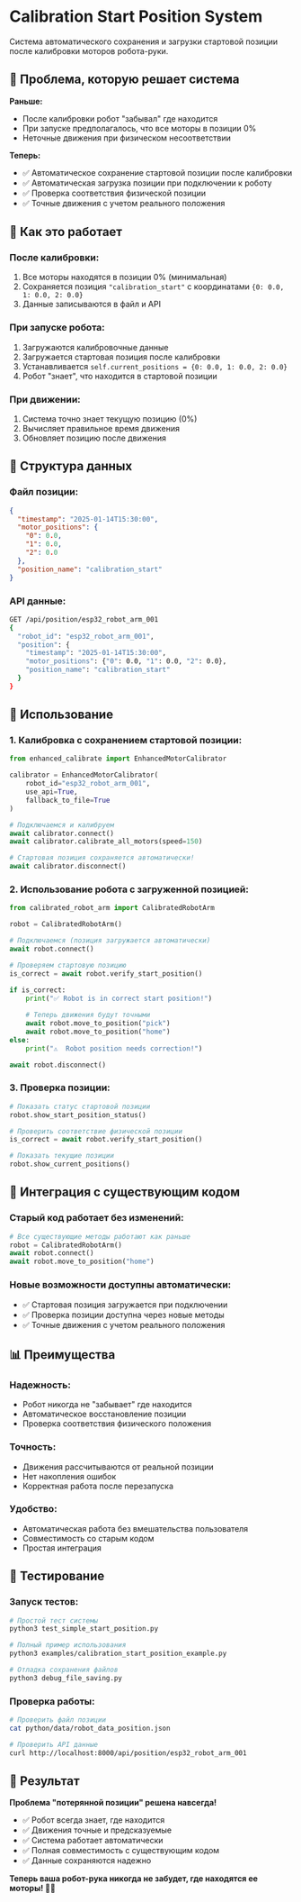 # Calibration Start Position System

Система автоматического сохранения и загрузки стартовой позиции после калибровки моторов робота-руки.

## 🎯 Проблема, которую решает система

**Раньше:**
- После калибровки робот "забывал" где находится
- При запуске предполагалось, что все моторы в позиции 0%
- Неточные движения при физическом несоответствии

**Теперь:**
- ✅ Автоматическое сохранение стартовой позиции после калибровки
- ✅ Автоматическая загрузка позиции при подключении к роботу
- ✅ Проверка соответствия физической позиции
- ✅ Точные движения с учетом реального положения

## 🔧 Как это работает

### **После калибровки:**
1. Все моторы находятся в позиции 0% (минимальная)
2. Сохраняется позиция `"calibration_start"` с координатами `{0: 0.0, 1: 0.0, 2: 0.0}`
3. Данные записываются в файл и API

### **При запуске робота:**
1. Загружаются калибровочные данные
2. Загружается стартовая позиция после калибровки
3. Устанавливается `self.current_positions = {0: 0.0, 1: 0.0, 2: 0.0}`
4. Робот "знает", что находится в стартовой позиции

### **При движении:**
1. Система точно знает текущую позицию (0%)
2. Вычисляет правильное время движения
3. Обновляет позицию после движения

## 📁 Структура данных

### **Файл позиции:**
```json
{
  "timestamp": "2025-01-14T15:30:00",
  "motor_positions": {
    "0": 0.0,
    "1": 0.0,
    "2": 0.0
  },
  "position_name": "calibration_start"
}
```

### **API данные:**
```bash
GET /api/position/esp32_robot_arm_001
{
  "robot_id": "esp32_robot_arm_001",
  "position": {
    "timestamp": "2025-01-14T15:30:00",
    "motor_positions": {"0": 0.0, "1": 0.0, "2": 0.0},
    "position_name": "calibration_start"
  }
}
```

## 🚀 Использование

### **1. Калибровка с сохранением стартовой позиции:**

```python
from enhanced_calibrate import EnhancedMotorCalibrator

calibrator = EnhancedMotorCalibrator(
    robot_id="esp32_robot_arm_001",
    use_api=True,
    fallback_to_file=True
)

# Подключаемся и калибруем
await calibrator.connect()
await calibrator.calibrate_all_motors(speed=150)

# Стартовая позиция сохраняется автоматически!
await calibrator.disconnect()
```

### **2. Использование робота с загруженной позицией:**

```python
from calibrated_robot_arm import CalibratedRobotArm

robot = CalibratedRobotArm()

# Подключаемся (позиция загружается автоматически)
await robot.connect()

# Проверяем стартовую позицию
is_correct = await robot.verify_start_position()

if is_correct:
    print("✅ Robot is in correct start position!")
    
    # Теперь движения будут точными
    await robot.move_to_position("pick")
    await robot.move_to_position("home")
else:
    print("⚠️  Robot position needs correction!")

await robot.disconnect()
```

### **3. Проверка позиции:**

```python
# Показать статус стартовой позиции
robot.show_start_position_status()

# Проверить соответствие физической позиции
is_correct = await robot.verify_start_position()

# Показать текущие позиции
robot.show_current_positions()
```

## 🔄 Интеграция с существующим кодом

### **Старый код работает без изменений:**
```python
# Все существующие методы работают как раньше
robot = CalibratedRobotArm()
await robot.connect()
await robot.move_to_position("home")
```

### **Новые возможности доступны автоматически:**
- ✅ Стартовая позиция загружается при подключении
- ✅ Проверка позиции доступна через новые методы
- ✅ Точные движения с учетом реального положения

## 📊 Преимущества

### **Надежность:**
- Робот никогда не "забывает" где находится
- Автоматическое восстановление позиции
- Проверка соответствия физического положения

### **Точность:**
- Движения рассчитываются от реальной позиции
- Нет накопления ошибок
- Корректная работа после перезапуска

### **Удобство:**
- Автоматическая работа без вмешательства пользователя
- Совместимость со старым кодом
- Простая интеграция

## 🧪 Тестирование

### **Запуск тестов:**
```bash
# Простой тест системы
python3 test_simple_start_position.py

# Полный пример использования
python3 examples/calibration_start_position_example.py

# Отладка сохранения файлов
python3 debug_file_saving.py
```

### **Проверка работы:**
```bash
# Проверить файл позиции
cat python/data/robot_data_position.json

# Проверить API данные
curl http://localhost:8000/api/position/esp32_robot_arm_001
```

## 🎉 Результат

**Проблема "потерянной позиции" решена навсегда!**

- ✅ Робот всегда знает, где находится
- ✅ Движения точные и предсказуемые
- ✅ Система работает автоматически
- ✅ Полная совместимость с существующим кодом
- ✅ Данные сохраняются надежно

**Теперь ваша робот-рука никогда не забудет, где находятся ее моторы! 🤖✨**
